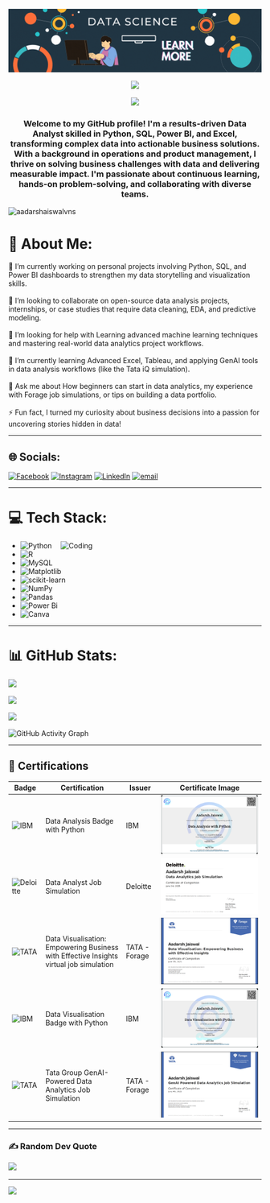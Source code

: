 ![logo](https://github.com/aadarshjaiswalvns/aadarshjaiswalvns/blob/main/banner.gif)
<p align="center">
  <img src="https://capsule-render.vercel.app/api?type=waving&color=0:00c6ff,100:0072ff&height=160&section=header&text=Hi%20👋%20I'm%20Aadarsh%20Jaiswal&fontColor=ffffff&fontSize=40&fontAlignY=40" />
</p>
<p align="center">
  <img src="https://readme-typing-svg.herokuapp.com?font=Fira+Code&size=26&pause=1000&color=00C6FF&center=true&vCenter=true&width=600&lines=Data+Analyst+%7C+Python+%7C+SQL+%7C+Power+BI;Data+to+Decisions+%F0%9F%93%88;Lifelong+Learner+%F0%9F%92%A1" />
</p>

<h3 align="center">Welcome to my GitHub profile! I'm a results-driven Data Analyst skilled in Python, SQL, Power BI, and Excel, transforming complex data into actionable business solutions. With a background in operations and product management, I thrive on solving business challenges with data and delivering measurable impact. I'm passionate about continuous learning, hands-on problem-solving, and collaborating with diverse teams.</h3>

<p align="left"> <img src="https://komarev.com/ghpvc/?username=aadarshjaiswalvns&label=Profile%20views&color=0e75b6&style=flat" alt="aadarshaiswalvns" /> </p>


# 💫 About Me:

🔭 I’m currently working on personal projects involving Python, SQL, and Power BI dashboards to strengthen my data storytelling and visualization skills.<br><br>👯 I’m looking to collaborate on open-source data analysis projects, internships, or case studies that require data cleaning, EDA, and predictive modeling.<br><br>🤝 I’m looking for help with Learning advanced machine learning techniques and mastering real-world data analytics project workflows.<br><br>🌱 I’m currently learning Advanced Excel, Tableau, and applying GenAI tools in data analysis workflows (like the Tata iQ simulation).<br><br>💬 Ask me about How beginners can start in data analytics, my experience with Forage job simulations, or tips on building a data portfolio.<br><br>⚡ Fun fact, I turned my curiosity about business decisions into a passion for uncovering stories hidden in data!

---

## 🌐 Socials:
[![Facebook](https://img.shields.io/badge/Facebook-%231877F2.svg?logo=Facebook&logoColor=white)](https://www.facebook.com/AadarshJaiswal007/) 
[![Instagram](https://img.shields.io/badge/Instagram-%23E4405F.svg?logo=Instagram&logoColor=white)](https://www.instagram.com/aa_da_r_sh/) 
[![LinkedIn](https://img.shields.io/badge/LinkedIn-%230077B5.svg?logo=linkedin&logoColor=white)](https://www.linkedin.com/in/aadarsh-jaiswal/) 
[![email](https://img.shields.io/badge/Email-D14836?logo=gmail&logoColor=white)](mailto:aadarshjaiswal.vns@gmail.com) 

---

# 💻 Tech Stack:
<img align="right" alt="Coding" width="400" src="https://static.wixstatic.com/media/2be1ce_864567900845418ebfd61e297637464d~mv2.gif">

- ![Python](https://img.shields.io/badge/python-3670A0?style=for-the-badge&logo=python&logoColor=ffdd54) 
- ![R](https://img.shields.io/badge/r-%23276DC3.svg?style=for-the-badge&logo=r&logoColor=white) 
- ![MySQL](https://img.shields.io/badge/mysql-4479A1.svg?style=for-the-badge&logo=mysql&logoColor=white) 
- ![Matplotlib](https://img.shields.io/badge/Matplotlib-%23ffffff.svg?style=for-the-badge&logo=Matplotlib&logoColor=black) 
- ![scikit-learn](https://img.shields.io/badge/scikit--learn-%23F7931E.svg?style=for-the-badge&logo=scikit-learn&logoColor=white) 
- ![NumPy](https://img.shields.io/badge/numpy-%23013243.svg?style=for-the-badge&logo=numpy&logoColor=white) 
- ![Pandas](https://img.shields.io/badge/pandas-%23150458.svg?style=for-the-badge&logo=pandas&logoColor=white) 
- ![Power Bi](https://img.shields.io/badge/power_bi-F2C811?style=for-the-badge&logo=powerbi&logoColor=black)
- ![Canva](https://img.shields.io/badge/Canva-%2300C4CC.svg?style=for-the-badge&logo=Canva&logoColor=white)

---

# 📊 GitHub Stats:

![](https://github-readme-stats.vercel.app/api?username=aadarshjaiswalvns&theme=holi&hide_border=false&include_all_commits=false&count_private=false)<br/>

![](https://nirzak-streak-stats.vercel.app/?user=aadarshjaiswalvns&theme=holi&hide_border=false)<br/>

![](https://github-readme-stats.vercel.app/api/top-langs/?username=aadarshjaiswalvns&theme=holi&hide_border=false&include_all_commits=false&count_private=false&layout=compact)

![GitHub Activity Graph](https://github-readme-activity-graph.vercel.app/graph?username=aadarshjaiswalvns&theme=react-dark&hide_border=true)

---

## 📜 Certifications

| Badge | Certification | Issuer | Certificate Image |
|-------|---------------|--------|--------------------|
| ![IBM](https://img.shields.io/badge/IBM-Data%20Analysis%20with%20Python-blue?logo=ibm&style=for-the-badge) | Data Analysis Badge with Python | IBM | ![]( https://github.com/aadarshjaiswalvns/Data-Analytics-Portfolio/blob/main/IBM_Certificate_of_Data_Analysis_with_Python.png) |
| ![Deloitte](https://img.shields.io/badge/Deloitte-Data%20Analyst%20Simulation-green?logo=deloitte&style=for-the-badge) | Data Analyst Job Simulation | Deloitte | ![]( https://github.com/aadarshjaiswalvns/Data-Analytics-Portfolio/blob/main/Deloitte_Data_Analytics.png) |
| ![TATA](https://img.shields.io/badge/TATA-Data%20Visualisation-blueviolet?logo=tata&style=for-the-badge) | Data Visualisation: Empowering Business with Effective Insights virtual job simulation | TATA - Forage | ![]( https://github.com/aadarshjaiswalvns/Data-Analytics-Portfolio/blob/main/Data_Visualisation_Tata.png) |
| ![IBM](https://img.shields.io/badge/IBM-Data%20Visualisation%20with%20Python-blue?logo=ibm&style=for-the-badge) | Data Visualisation Badge with Python | IBM | ![]( https://github.com/aadarshjaiswalvns/Data-Analytics-Portfolio/blob/main/IBM_Certificate_of_Data_Visualisation_with_Python.png) |
| ![TATA](https://img.shields.io/badge/TATA-Gen%20AI%20Powered%20Data%20Analyst%20Simulation-blueviolet?logo=tata&style=for-the-badge) |Tata Group GenAI-Powered Data Analytics Job Simulation | TATA - Forage | ![](https://github.com/aadarshjaiswalvns/Data-Analytics-Portfolio/blob/main/GenAI_Powered_Data_Analytics_Job_Simulation_by_TATA.png) |

---

### ✍️ Random Dev Quote
![](https://quotes-github-readme.vercel.app/api?type=horizontal&theme=tokyonight)


---
[![](https://visitcount.itsvg.in/api?id=aadarshjaiswalvns&icon=0&color=3)](https://visitcount.itsvg.in)

